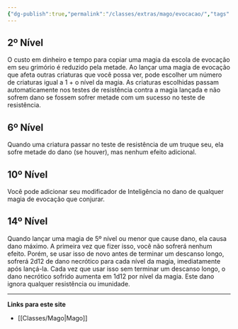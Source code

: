 ```yaml
---
{"dg-publish":true,"permalink":"/classes/extras/mago/evocacao/","tags":["Sub-Classes","Mago"]}
---
```



## 2º Nível
O custo em dinheiro e tempo para copiar uma magia da escola de evocação em seu grimório é reduzido pela metade. 
Ao lançar uma magia de evocação que afeta outras criaturas que você possa ver, pode escolher um número de criaturas igual a 1 + o nível da magia. 
As criaturas escolhidas passam automaticamente nos testes de resistência contra a magia lançada e não sofrem dano se fossem sofrer metade com um sucesso no teste de resistência.

## 6º Nível
Quando uma criatura passar no teste de resistência de um truque seu, ela sofre metade do dano (se houver), mas nenhum efeito adicional.

## 10º Nível
Você pode adicionar seu modificador de Inteligência no dano de qualquer magia de evocação que conjurar.

## 14º Nível
Quando lançar uma magia de 5º nível ou menor que cause dano, ela causa dano máximo. A primeira vez que fizer isso, você não sofrerá nenhum efeito. 
Porém, se usar isso de novo antes de terminar um descanso longo, sofrerá 2d12 de dano necrótico para cada nível da magia, imediatamente após lançá-la. 
Cada vez que usar isso sem terminar um descanso longo, o dano necrótico sofrido aumenta em 1d12 por nível da magia. Este dano ignora qualquer resistência ou imunidade.
___
**Links para este site**  
- [[Classes/Mago\|Mago]]